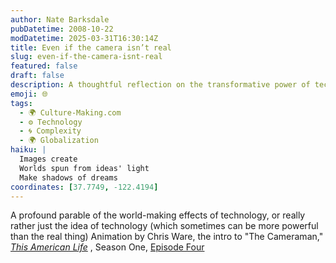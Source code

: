 ```yaml
---
author: Nate Barksdale
pubDatetime: 2008-10-22
modDatetime: 2025-03-31T16:30:14Z
title: Even if the camera isn’t real
slug: even-if-the-camera-isnt-real
featured: false
draft: false
description: A thoughtful reflection on the transformative power of technology, illustrated through Chris Ware's animation for "The Cameraman."
emoji: 🌐
tags:
  - 🌍 Culture-Making.com
  - ⚙️ Technology
  - 🌀 Complexity
  - 🌍 Globalization
haiku: |
  Images create  
  Worlds spun from ideas' light  
  Make shadows of dreams
coordinates: [37.7749, -122.4194]
---
```


A profound parable of the world-making effects of technology, or really rather just the idea of technology (which sometimes can be more powerful than the real thing)
Animation by Chris Ware, the intro to "The Cameraman," _[This American Life](http://www.youtube.com/watch?v=WbVeN13wGFc)_ , Season One, [Episode Four](http://thislife.org/TV_Episode.aspx?episode=4)
